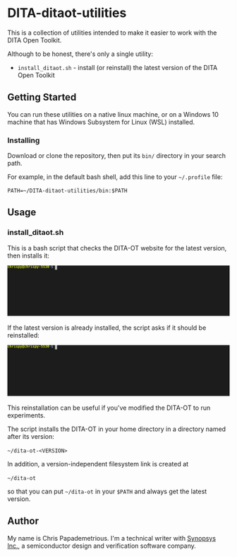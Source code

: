 # DITA-ditaot-utilities

This is a collection of utilities intended to make it easier to work with the DITA Open Toolkit.

Although to be honest, there's only a single utility:

* `install_ditaot.sh` - install (or reinstall) the latest version of the DITA Open Toolkit

## Getting Started

You can run these utilities on a native linux machine, or on a Windows 10 machine that has Windows Subsystem for Linux (WSL) installed.

### Installing

Download or clone the repository, then put its `bin/` directory in your search path.

For example, in the default bash shell, add this line to your `~/.profile` file:

```
PATH=~/DITA-ditaot-utilities/bin:$PATH
```

## Usage

### install_ditaot.sh

This is a bash script that checks the DITA-OT website for the latest version, then installs it:

![fresh installation](svg/install_ditaot_new.svg)

If the latest version is already installed, the script asks if it should be reinstalled:

![fresh installation](svg/install_ditaot_reinstall.svg)

This reinstallation can be useful if you've modified the DITA-OT to run experiments.

The script installs the DITA-OT in your home directory in a directory named after its version:

`~/dita-ot-<VERSION>`

In addition, a version-independent filesystem link is created at

`~/dita-ot`

so that you can put `~/dita-ot` in your `$PATH` and always get the latest version.

## Author

My name is Chris Papademetrious. I'm a technical writer with [Synopsys Inc.](https://www.synopsys.com/), a semiconductor design and verification software company.
